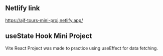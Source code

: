 ## Netlify link
https://ajf-tours-mini-proj.netlify.app/

## useState Hook Mini Project

Vite React Project was made to practice using useEffect for data fetching.
